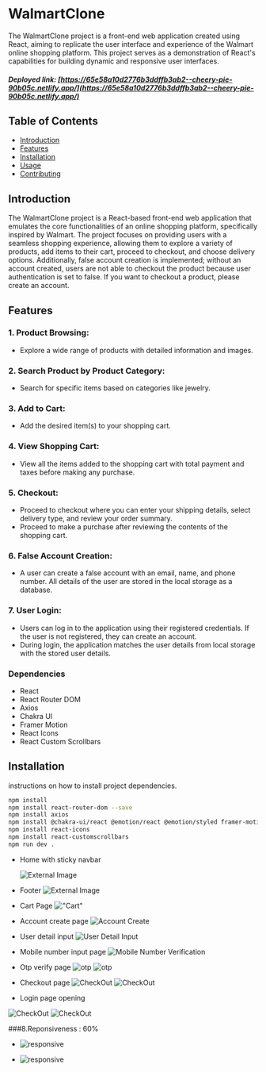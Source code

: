 # WalmartClone

The WalmartClone project is a front-end web application created using React, aiming to replicate the user interface and experience of the Walmart online shopping platform. This project serves as a demonstration of React's capabilities for building dynamic and responsive user interfaces.
##### Deployed link: [https://65e58a10d2776b3ddffb3ab2--cheery-pie-90b05c.netlify.app/](https://65e58a10d2776b3ddffb3ab2--cheery-pie-90b05c.netlify.app/)

## Table of Contents
- [Introduction](#introduction)
- [Features](#features)
- [Installation](#installation)
- [Usage](#usage)
- [Contributing](#contributing)

## Introduction

The WalmartClone project is a React-based front-end web application that emulates the core functionalities of an online shopping platform, specifically inspired by Walmart. The project focuses on providing users with a seamless shopping experience, allowing them to explore a variety of products, add items to their cart, proceed to checkout, and choose delivery options. Additionally, false account creation is implemented; without an account created, users are not able to checkout the product because user authentication is set to false. If you want to checkout a product, please create an account.

## Features

### 1. Product Browsing:
- Explore a wide range of products with detailed information and images.

### 2. Search Product by Product Category:
- Search for specific items based on categories like jewelry.

### 3. Add to Cart:
- Add the desired item(s) to your shopping cart.

### 4. View Shopping Cart:
- View all the items added to the shopping cart with total payment and taxes before making any purchase.

### 5. Checkout:
- Proceed to checkout where you can enter your shipping details, select delivery type, and review your order summary.
- Proceed to make a purchase after reviewing the contents of the shopping cart.

### 6. False Account Creation:
- A user can create a false account with an email, name, and phone number. All details of the user are stored in the local storage as a database.

### 7. User Login:
- Users can log in to the application using their registered credentials. If the user is not registered, they can create an account.
- During login, the application matches the user details from local storage with the stored user details.


### Dependencies
- React
- React Router DOM
- Axios
- Chakra UI
- Framer Motion
- React Icons
- React Custom Scrollbars

## Installation
 instructions on how to install project dependencies.

```bash
npm install 
npm install react-router-dom --save
npm install axios
npm install @chakra-ui/react @emotion/react @emotion/styled framer-motion
npm install react-icons
npm install react-customscrollbars
npm run dev .
```
- Home with sticky navbar

   ![External Image](https://github.com/B2Kumar03/Project1Image/blob/main/Home.png?raw=true)

- Footer
![External Image](https://github.com/B2Kumar03/Project1Image/blob/main/Footer.png?raw=true)

- Cart  Page
!["Cart"](https://github.com/B2Kumar03/Project1Image/blob/main/Cart.png?raw=true)
- Account create  page
![Account Create](https://github.com/B2Kumar03/Project1Image/blob/main/Account2.png?raw=true)
- User detail input
![User Detail Input](https://github.com/B2Kumar03/Project1Image/blob/main/Account3.png?raw=true)
- Mobile number input page
![Mobile Number Verification](https://github.com/B2Kumar03/Project1Image/blob/main/Acccount4.png?raw=true)
- Otp verify page
![otp](https://github.com/B2Kumar03/Project1Image/blob/main/Account5.png?raw=true)
![otp](https://github.com/B2Kumar03/Project1Image/blob/main/Account6.png?raw=true)

- Checkout page
![CheckOut](https://github.com/B2Kumar03/Project1Image/blob/main/Checkout2.png?raw=true)
![CheckOut](https://github.com/B2Kumar03/Project1Image/blob/main/Checkouting.png?raw=true)


- Login page opening

![CheckOut](https://github.com/B2Kumar03/Project1Image/blob/main/Homewithmenu.png?raw=true)
![CheckOut](https://github.com/B2Kumar03/Project1Image/blob/main/login.png?raw=true)

###8.Reponsiveness : 60%

- ![responsive](https://github.com/B2Kumar03/Project1Image/blob/main/Renponsive1.png?raw=true)

- ![responsive](https://github.com/B2Kumar03/Project1Image/blob/main/Responsive2.png?raw=true)


